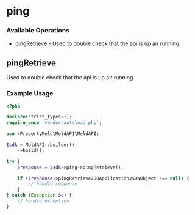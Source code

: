 # ping

### Available Operations

* [pingRetrieve](#pingretrieve) - Used to double check that the api is up an running.

## pingRetrieve

Used to double check that the api is up an running.

### Example Usage

```php
<?php

declare(strict_types=1);
require_once 'vendor/autoload.php';

use \PropertyMeld\MeldAPI\MeldAPI;

$sdk = MeldAPI::builder()
    ->build();

try {
    $response = $sdk->ping->pingRetrieve();

    if ($response->pingRetrieve200ApplicationJSONObject !== null) {
        // handle response
    }
} catch (Exception $e) {
    // handle exception
}
```
